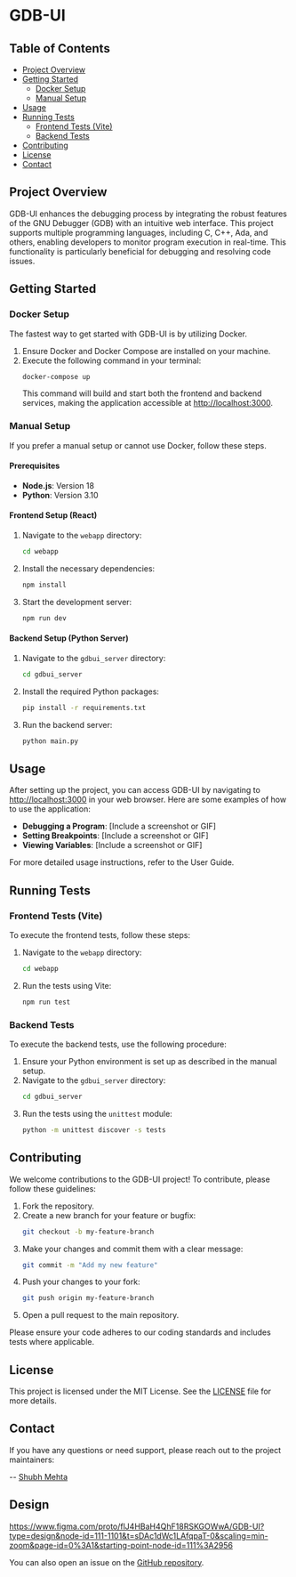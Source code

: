 # GDB-UI

## Table of Contents
- [Project Overview](#project-overview)
- [Getting Started](#getting-started)
    - [Docker Setup](#docker-setup)
    - [Manual Setup](#manual-setup)
- [Usage](#usage)
- [Running Tests](#running-tests)
    - [Frontend Tests (Vite)](#frontend-tests-vite)
    - [Backend Tests](#backend-tests)
- [Contributing](#contributing)
- [License](#license)
- [Contact](#contact)

## Project Overview

GDB-UI enhances the debugging process by integrating the robust features of the GNU Debugger (GDB) with an intuitive web interface. This project supports multiple programming languages, including C, C++, Ada, and others, enabling developers to monitor program execution in real-time. This functionality is particularly beneficial for debugging and resolving code issues.

## Getting Started

### Docker Setup
The fastest way to get started with GDB-UI is by utilizing Docker.

1. Ensure Docker and Docker Compose are installed on your machine.
2. Execute the following command in your terminal:
     ```sh
     docker-compose up
     ```
     This command will build and start both the frontend and backend services, making the application accessible at [http://localhost:3000](http://localhost:3000).

### Manual Setup
If you prefer a manual setup or cannot use Docker, follow these steps.

#### Prerequisites
- **Node.js**: Version 18
- **Python**: Version 3.10

#### Frontend Setup (React)
1. Navigate to the `webapp` directory:
     ```sh
     cd webapp
     ```
2. Install the necessary dependencies:
     ```sh
     npm install
     ```
3. Start the development server:
     ```sh
     npm run dev
     ```

#### Backend Setup (Python Server)
1. Navigate to the `gdbui_server` directory:
     ```sh
     cd gdbui_server
     ```
2. Install the required Python packages:
     ```sh
     pip install -r requirements.txt
     ```
3. Run the backend server:
     ```sh
     python main.py
     ```

## Usage
After setting up the project, you can access GDB-UI by navigating to [http://localhost:3000](http://localhost:3000) in your web browser. Here are some examples of how to use the application:

- **Debugging a Program**: [Include a screenshot or GIF]
- **Setting Breakpoints**: [Include a screenshot or GIF]
- **Viewing Variables**: [Include a screenshot or GIF]

For more detailed usage instructions, refer to the User Guide.

## Running Tests

### Frontend Tests (Vite)
To execute the frontend tests, follow these steps:

1. Navigate to the `webapp` directory:
     ```sh
     cd webapp
     ```
2. Run the tests using Vite:
     ```sh
     npm run test
     ```

### Backend Tests
To execute the backend tests, use the following procedure:

1. Ensure your Python environment is set up as described in the manual setup.
2. Navigate to the `gdbui_server` directory:
     ```sh
     cd gdbui_server
     ```
3. Run the tests using the `unittest` module:
     ```sh
     python -m unittest discover -s tests
     ```

## Contributing
We welcome contributions to the GDB-UI project! To contribute, please follow these guidelines:

1. Fork the repository.
2. Create a new branch for your feature or bugfix:
     ```sh
     git checkout -b my-feature-branch
     ```
3. Make your changes and commit them with a clear message:
     ```sh
     git commit -m "Add my new feature"
     ```
4. Push your changes to your fork:
     ```sh
     git push origin my-feature-branch
     ```
5. Open a pull request to the main repository.

Please ensure your code adheres to our coding standards and includes tests where applicable.


## License

This project is licensed under the MIT License. See the [LICENSE](LICENSE) file for more details.
## Contact
If you have any questions or need support, please reach out to the project maintainers:

-- [Shubh Mehta](https://github.com/Shubh942)

## Design

https://www.figma.com/proto/flJ4HBaH4QhF18RSKGOWwA/GDB-UI?type=design&node-id=111-1101&t=sDAc1dWc1LAfqpaT-0&scaling=min-zoom&page-id=0%3A1&starting-point-node-id=111%3A2956


You can also open an issue on the [GitHub repository](https://github.com/c2siorg/GDB-UI/issues).
